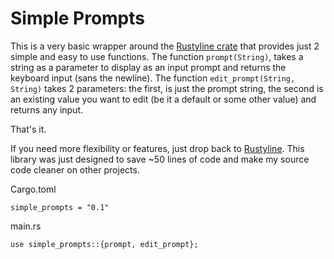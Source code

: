 Simple Prompts
==============
This is a very basic wrapper around the [Rustyline crate](https://github.com/kkawakam/rustyline) that provides just 2 simple and easy to use functions.  The function ``prompt(String)``, takes a string as a parameter to display as an input prompt and returns the keyboard input (sans the newline).  The function ``edit_prompt(String, String)`` takes 2 parameters: the first, is just the prompt string, the second is an existing value you want to edit (be it a default or some other value) and returns any input.

That's it.

If you need more flexibility or features, just drop back to [Rustyline](https://github.com/kkawakam/rustyline).  This library was just designed to save ~50 lines of code and make my source code cleaner on other projects.

Cargo.toml
```
simple_prompts = "0.1"
```

main.rs
```
use simple_prompts::{prompt, edit_prompt};
```
